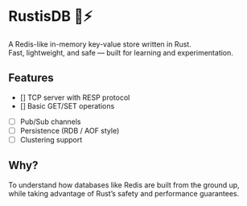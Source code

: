 # RustisDB 🦀⚡

A Redis-like in-memory key-value store written in Rust.  
Fast, lightweight, and safe — built for learning and experimentation.

## Features
- [] TCP server with RESP protocol
- [] Basic GET/SET operations
- [ ] Pub/Sub channels
- [ ] Persistence (RDB / AOF style)
- [ ] Clustering support

## Why?
To understand how databases like Redis are built from the ground up,  
while taking advantage of Rust’s safety and performance guarantees.

